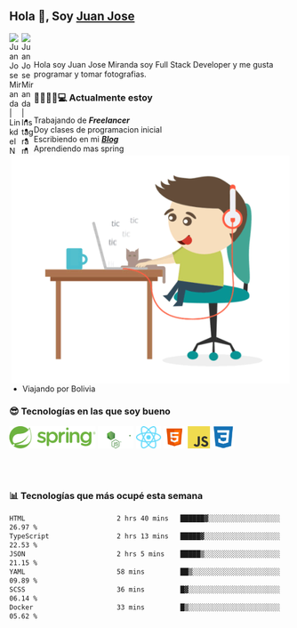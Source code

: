 ## Hola 👋, Soy [Juan Jose](http://juanjoses.me)

<a href="https://www.linkedin.com/in/juanjosemirandam/">
  <img align="left" alt="Juan Jose Miranda | LinkdeIN" width="22px" src="https://cdn.jsdelivr.net/npm/simple-icons@v3/icons/linkedin.svg" />
</a>

<a href="https://www.instagram.com/juan.jose.miranda/">
  <img align="left" alt="Juan Jose Miranda | Instagram" width="22px" src="https://cdn.jsdelivr.net/npm/simple-icons@v3/icons/instagram.svg" />
</a>

<br /> <br />

Hola soy Juan Jose Miranda soy Full Stack Developer y me gusta programar y tomar fotografias.

<img align="right" alt="GIF" src="./images/gif-juanjose.gif" width="500" max-height="320" />

### 👨‍💻🕵‍♀💻 Actualmente estoy

- Trabajando de ***Freelancer***
- Doy clases de programacion inicial
- Escribiendo en mi ***[Blog](http://juanjoses.me)***
- Aprendiendo mas spring
- Viajando por Bolivia 

### 😎 Tecnologías en las que soy bueno

<code><img alt="Spring" height="40px" src="./images/spring-icon.svg"/></code>
<code><img alt="NodeJS" height="40px" src="./images/nodejs-icon.svg" /></code>
<code><img alt="ReactJS" height="40px" src="./images/react-icon.svg" /></code>
<code><img alt="HTML5" height="40px" src="./images/html-icon.png" /></code>
<code><img alt="JavaScript" height="40px" src="./images/js-icon.png"  /></code>
<code><img alt="CSS3" height="40px" src="./images/css-icon.png" /></code>

<br/><br/>

### 📊 Tecnologías que más ocupé esta semana

<!--START_SECTION:waka-->

```text
HTML                       2 hrs 40 mins   ██████▓░░░░░░░░░░░░░░░░░░   26.97 %
TypeScript                 2 hrs 13 mins   █████▓░░░░░░░░░░░░░░░░░░░   22.53 %
JSON                       2 hrs 5 mins    █████▒░░░░░░░░░░░░░░░░░░░   21.15 %
YAML                       58 mins         ██▒░░░░░░░░░░░░░░░░░░░░░░   09.89 %
SCSS                       36 mins         █▓░░░░░░░░░░░░░░░░░░░░░░░   06.14 %
Docker                     33 mins         █▒░░░░░░░░░░░░░░░░░░░░░░░   05.62 %
```

<!--END_SECTION:waka-->

<!-- ### 📌🤓 Últimos artículos en mi blog -->